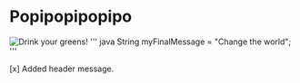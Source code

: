 # Popipopipopipo
![Drink your greens!](https://64.media.tumblr.com/cf9b73c902fa83a8aa80d0c4c4a6ab4a/63ab9171e4ff0ae7-4f/s1280x1920/71a85db1a51eb5498f3df1304ac654e8328ea0c1.png)
''' java
String myFinalMessage = "Change the world";
'''

[x] Added header message.
